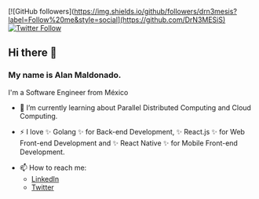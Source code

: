[![GitHub followers](https://img.shields.io/github/followers/drn3mesis?label=Follow%20me&style=social](https://github.com/DrN3MESiS)
[![Twitter Follow](https://img.shields.io/twitter/follow/alanmn88?label=Follow%20at%20Twitter&style=for-the-badge)](https://twitter.com/alanmn88)
## Hi there 👋

### My name is Alan Maldonado.
I'm a Software Engineer from México

- 🌱 I’m currently learning about Parallel Distributed Computing and Cloud Computing.

- ⚡ I love ✨ Golang ✨ for Back-end Development, ✨ React.js ✨ for Web Front-end Development
     and ✨ React Native ✨ for Mobile Front-end Development.

* 📫 How to reach me:
  * [LinkedIn](http://linkedin.com/in/alanmn88)
  * [Twitter](http://twitter.com/alanmn88)

<!--
**DrN3MESiS/DrN3MESiS** is a ✨ _special_ ✨ repository because its `README.md` (this file) appears on your GitHub profile.

Here are some ideas to get you started:

- 🔭 I’m currently working on ...
- 🌱 I’m currently learning ...
- 👯 I’m looking to collaborate on ...
- 🤔 I’m looking for help with ...
- 💬 Ask me about ...
- 📫 How to reach me: ...
- 😄 Pronouns: ...
- ⚡ Fun fact: ...
-->
